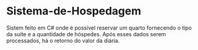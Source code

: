 # Sistema-de-Hospedagem
Sistem feito em C# onde é possível reservar um quarto fornecendo o tipo da suíte e a quantidade de hóspedes. Após esses dados serem processados, há o retorno do valor da diária.
